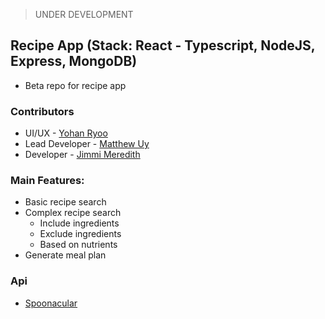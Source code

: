 > UNDER DEVELOPMENT

## Recipe App (Stack: React - Typescript, NodeJS, Express, MongoDB)

- Beta repo for recipe app

### Contributors

- UI/UX - [Yohan Ryoo](https://github.com/yohanryoo1)
- Lead Developer - [Matthew Uy](https://github.com/malyz01)
- Developer - [Jimmi Meredith](https://github.com/jimmi-meredith)

### Main Features:

- Basic recipe search
- Complex recipe search
  - Include ingredients
  - Exclude ingredients
  - Based on nutrients
- Generate meal plan

### Api

- [Spoonacular](https://spoonacular.com/food-api "Spoonacular")
